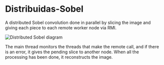 # Distribuidas-Sobel
A distributed Sobel convolution done in parallel by slicing the image and giving each piece to each remote worker node via RMI.

![Distributed Sobel diagram](https://media.giphy.com/media/1BfQxZVlXFQOTwmqHt/giphy.gif)

The main thread monitors the threads that make the remote call, and if there is an error, it gives the pending slice to another node.
When all the processing has been done, it reconstructs the image.

